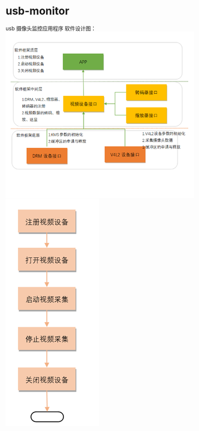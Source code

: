 # usb-monitor
usb 摄像头监控应用程序
软件设计图：
![image](https://github.com/bugshiyanshi/usb-monitor/blob/master/sw-desig.png)
![image](https://github.com/bugshiyanshi/usb-monitor/blob/master/tree.png)
